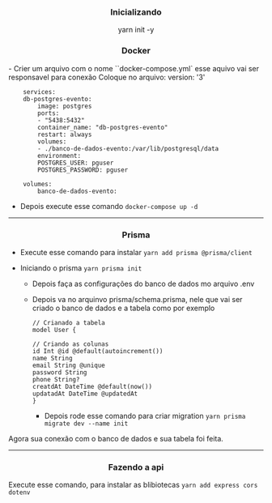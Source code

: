 <h3 align="center"> Inicializando </h3>

<p align="center"> yarn init -y </p>

<h3 align="center">Docker</h3>
- Crier um arquivo com o nome ``docker-compose.yml` esse aquivo vai ser responsavel para conexão
    Coloque no arquivo: 
        version: '3'

        services:
        db-postgres-evento:
            image: postgres
            ports:
            - "5438:5432"
            container_name: "db-postgres-evento"
            restart: always
            volumes:
            - ./banco-de-dados-evento:/var/lib/postgresql/data
            environment:
            POSTGRES_USER: pguser
            POSTGRES_PASSWORD: pguser

        volumes:
            banco-de-dados-evento:

- Depois execute esse comando `docker-compose up -d`
---
<h3 align="center">Prisma</h3>


- Execute esse comando para instalar `yarn add prisma @prisma/client`
- Iniciando o prisma `yarn prisma init `

  - Depois faça as configurações do banco de dados mo arquivo .env
  - Depois va no arquinvo prisma/schema.prisma, nele que vai ser criado o banco de dados e a tabela como por exemplo

        // Crianado a tabela
        model User {

        // Criando as colunas
        id Int @id @default(autoincrement())
        name String
        email String @unique
        password String
        phone String?
        creatdAt DateTime @default(now())
        updatadAt DateTime @updatedAt
        }

    - Depois rode esse comando para criar migration `yarn prisma migrate dev --name init`

Agora sua conexão com o banco de dados e sua tabela foi feita.

---
<h3 align="center">Fazendo a api</h3>

Execute esse comando, para instalar as blibiotecas `yarn add express cors dotenv`
